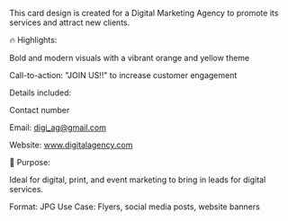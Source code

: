 This card design is created for a Digital Marketing Agency to promote its services and attract new clients.

🔥 Highlights:

Bold and modern visuals with a vibrant orange and yellow theme

Call-to-action: "JOIN US!!" to increase customer engagement

Details included:

Contact number

Email: digi_ag@gmail.com

Website: www.digitalagency.com



📌 Purpose:

Ideal for digital, print, and event marketing to bring in leads for digital services.

Format: JPG
Use Case: Flyers, social media posts, website banners
